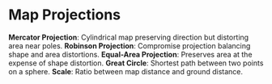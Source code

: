 # Map Projections

**Mercator Projection**: Cylindrical map preserving direction but distorting area near poles.
**Robinson Projection**: Compromise projection balancing shape and area distortions.
**Equal-Area Projection**: Preserves area at the expense of shape distortion.
**Great Circle**: Shortest path between two points on a sphere.
**Scale**: Ratio between map distance and ground distance.
